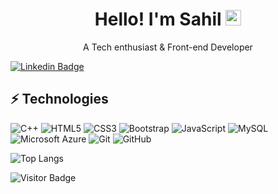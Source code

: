 <html>
<div align="center">
   <h1>Hello!  I'm Sahil <img src="https://media.giphy.com/media/hvRJCLFzcasrR4ia7z/giphy.gif" width="25px"> </h1>
   <p>A Tech enthusiast & Front-end Developer<p/>
   
</div>
</html>

[![Linkedin Badge](https://img.shields.io/badge/-SahilGadge-blue?style=flat-square&logo=Linkedin&logoColor=white&link=https://www.linkedin.com/in/sahil-gadge-a905881ba/)](https://in.linkedin.com/in/sahil-gadge-a905881ba)

## ⚡ Technologies



![C++](https://img.shields.io/badge/-C++-00599C?style=flat-square&logo=c)
![HTML5](https://img.shields.io/badge/-HTML5-E34F26?style=flat-square&logo=html5&logoColor=white)
![CSS3](https://img.shields.io/badge/-CSS3-1572B6?style=flat-square&logo=css3)
![Bootstrap](https://img.shields.io/badge/-Bootstrap-563D7C?style=flat-square&logo=bootstrap)
![JavaScript](https://img.shields.io/badge/-JavaScript-black?style=flat-square&logo=javascript)
![MySQL](https://img.shields.io/badge/-MySQL-black?style=flat-square&logo=mysql)
![Microsoft Azure](https://img.shields.io/badge/Microsoft%20Azure-232F7E?style=flat-square&logo=microsoft-azure)
![Git](https://img.shields.io/badge/-Git-black?style=flat-square&logo=git)
![GitHub](https://img.shields.io/badge/-GitHub-181717?style=flat-square&logo=github)

![Top Langs](https://github-readme-stats.vercel.app/api/top-langs/?username=sahil-gadge&hide=TeX&layout=compact)


![Visitor Badge](https://visitor-badge.laobi.icu/badge?page_id=sahil-gadge.aemmadi)
